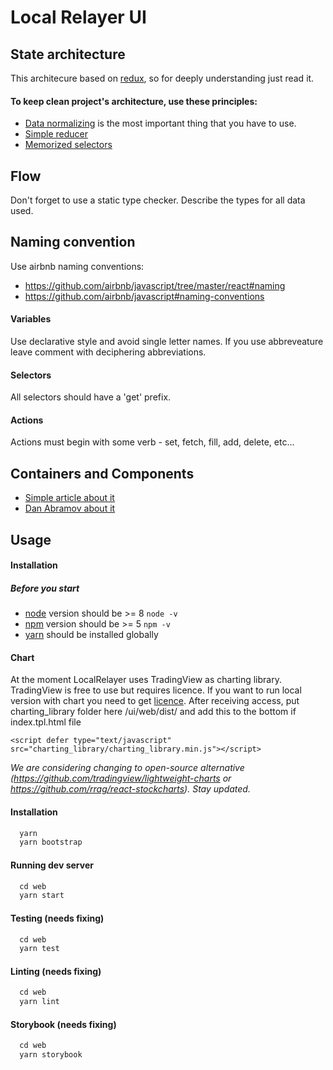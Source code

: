 # Local Relayer UI

## State architecture
This architecure based on [redux](http://redux.js.org/), so for deeply understanding just read it.

#### To keep clean project's architecture, use these principles:
* [Data normalizing](http://redux.js.org/docs/recipes/reducers/NormalizingStateShape.html) is the most important thing that you have to use.
* [Simple reducer](http://redux.js.org/docs/recipes/reducers/UpdatingNormalizedData.html) 
* [Memorized selectors](https://github.com/reactjs/reselect)

## Flow
Don't forget to use a static type checker. Describe the types for all data used.

## Naming convention
Use airbnb naming conventions:  
- https://github.com/airbnb/javascript/tree/master/react#naming  
- https://github.com/airbnb/javascript#naming-conventions
#### Variables
Use declarative style and avoid single letter names.
If you use abbreveature leave comment with deciphering abbreviations.
#### Selectors
All selectors should have a 'get' prefix.
#### Actions
Actions must begin with some verb - set, fetch, fill, add, delete, etc...

## Containers and Components
* [Simple article about it](https://medium.com/@learnreact/container-components-c0e67432e005)
* [Dan Abramov about it](https://medium.com/@dan_abramov/smart-and-dumb-components-7ca2f9a7c7d0)

## Usage

#### Installation

##### Before you start
  + [node](https://nodejs.org/) version should be >= 8 `node -v`
  + [npm](https://www.npmjs.com/) version should be >= 5 `npm -v`
  + [yarn](https://yarnpkg.com/) should be installed globally

#### Chart

At the moment LocalRelayer uses TradingView as charting library. TradingView is free to use but requires licence.
If you want to run local version with chart you need to get [licence](https://www.tradingview.com/HTML5-stock-forex-bitcoin-charting-library). After receiving access, put charting_library folder here /ui/web/dist/ and add this to the bottom if index.tpl.html file
```
<script defer type="text/javascript" src="charting_library/charting_library.min.js"></script>
```

*We are considering changing to open-source alternative (https://github.com/tradingview/lightweight-charts or https://github.com/rrag/react-stockcharts). Stay updated.*

#### Installation

```js
  yarn
  yarn bootstrap
```

#### Running dev server

```js
  cd web
  yarn start
```

#### Testing (needs fixing)

```js
  cd web
  yarn test
```

#### Linting (needs fixing)

```js
  cd web
  yarn lint
```

#### Storybook (needs fixing)

```js
  cd web
  yarn storybook
```
